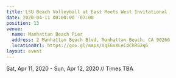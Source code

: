 ```yaml
---
title: LSU Beach Volleyball at East Meets West Invitational
date: 2020-04-11 00:00:00 -07:00
position: 13
venue:
  name: Manhattan Beach Pier
  address: 2 Manhattan Beach Blvd, Manhattan Beach, CA 90266
  locationUrl: https://goo.gl/maps/VqEGoXLeC4ChRS2q6
layout: event
---
```


Sat, Apr 11, 2020 - Sun, Apr 12, 2020 // Times TBA